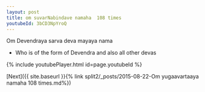 ```yaml
---
layout: post
title: om suvarNabindave namaha  108 times
youtubeId: 3bCD3NpYroQ
---
```

 
 
Om Devendraya sarva deva mayaya nama 
 
 -  Who is of the form of Devendra and also all other devas 
 
  
 
  
 
 
 
 
 
 


{% include youtubePlayer.html id=page.youtubeId %}
 
[Next]({{ site.baseurl }}{% link  split2/_posts/2015-08-22-Om yugaavartaaya namaha 108 times.md%})
 
